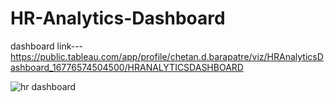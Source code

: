 # HR-Analytics-Dashboard

dashboard link---https://public.tableau.com/app/profile/chetan.d.barapatre/viz/HRAnalyticsDashboard_16776574504500/HRANALYTICSDASHBOARD

![hr dashboard](https://user-images.githubusercontent.com/117656346/226594427-96ab54e7-429b-4776-9b9e-7f9c4b116b16.png)
